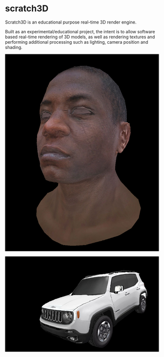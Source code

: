 # scratch3D
Scratch3D is an educational purpose real-time 3D render engine.

Built as an experimental/educational project, the intent is to allow software based real-time rendering of 3D models, as well as rendering textures and performing additional processing such as lighting, camera position and shading.


![3D head](/images/head.png)


![3D jeep](/images/jeep.png)

